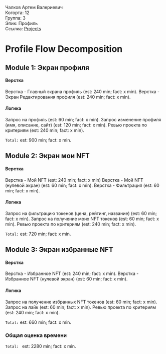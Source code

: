 Чалков Артем Валериевич
<br />Когорта: 12
<br />Группа: 3
<br />Эпик: Профиль
<br />Ссылка: [Projects](https://github.com/users/ArtemChalkov/projects/1)

#  Profile Flow Decomposition

## Module 1: Экран профиля

#### Верстка
Верстка - Главный экрана профиль (est: 240 min; fact: x min).
Верстка - Экран Редактирования профиля (est: 240 min; fact: x min).

#### Логика
Запрос на профиль (est: 60 min; fact: x min).
Запрос изменение профиля (имя, описание, сайт) (est: 120 min; fact: x min).
Ревью проекта по критериям (est: 240 min; fact: x min).

`Total:` est: 900 min; fact: x min.

## Module 2: Экран мои NFT

#### Верстка
Верстка - Мой NFT (est: 240 min; fact: x min)
Верстка - Мой NFT (нулевой экран) (est: 60 min; fact: x min).
Верстка - Фильтрация (est: 60 min; fact: x min).

#### Логика
Запрос на фильтрацию токенов (цена, рейтинг, название) (est: 60 min; fact: x min).
Запрос на получение моих NFT токенов (est: 60 min; fact: x min).
Ревью проекта по критериям (est: 240 min; fact: x min).

`Total:` est: 720 min; fact: x min.


## Module 3: Экран избранные NFT

#### Верстка
Верстка - Избранное NFT (est: 240 min; fact: x min).
Верстка - Избранное NFT (нулевой экран) (est: 60 min; fact: x min).

#### Логика
Запрос на получение избранных NFT токенов (est: 60 min; fact: x min).
Запрос на лайк (est: 60 min; fact: x min).
Ревью проекта по критериям (est: 240 min; fact: x min).

`Total:` est: 660 min; fact: x min.




### Общая оценка времени
`Total: ` est: 2280 min; fact: x min.
